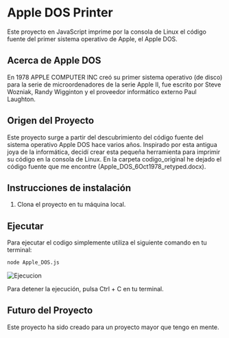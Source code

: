 # Apple DOS Printer

Este proyecto en JavaScript imprime por la consola de Linux el código fuente del primer sistema operativo de Apple, el Apple DOS.

## Acerca de Apple DOS

En 1978 APPLE COMPUTER INC creó su primer sistema operativo (de disco) para la serie de microordenadores de la serie Apple II, fue escrito por Steve Wozniak, Randy Wigginton y el proveedor informático externo Paul Laughton.

## Origen del Proyecto

Este proyecto surge a partir del descubrimiento del código fuente del sistema operativo Apple DOS hace varios años. Inspirado por esta antigua joya de la informática, decidí crear esta pequeña herramienta para imprimir su código en la consola de Linux.
En la carpeta codigo_original he dejado el código fuente que me encontre (Apple_DOS_6Oct1978_retyped.docx).

## Instrucciones de instalación

1. Clona el proyecto en tu máquina local.

## Ejecutar

Para ejecutar el codigo simplemente utiliza el siguiente comando en tu terminal:

```bash
node Apple_DOS.js
```

![Ejecucion]([https://github.com/OliverCasuso/terminal-linux-apple-dos/commit/7a3a156a5620f650c16c78a940484b2fd8ab63f8](https://github.com/OliverCasuso/terminal-linux-apple-dos/blob/main/codigo_original/Captura%20desde%202024-03-21%2020-17-16.png))

Para detener la ejecución, pulsa Ctrl + C en tu terminal.

## Futuro del Proyecto

Este proyecto ha sido creado para un proyecto mayor que tengo en mente.
